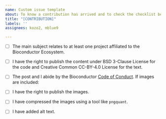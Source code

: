 ```yaml
---
name: Custom issue template
about: To know a contribution has arrived and to check the checklist before merging
title: "[CONTRIBUTION]"
labels: ''
assignees: kozo2, mblue9

---
```


<!--
Thanks for contributing a pull request!

For more information on how to submit:

https://bioconductor.github.io/tidyomicsBlog/contributing.html

Note that we are a team of volunteers; we appreciate your
patience during the review process. 

Again, thanks for contributing!
-->

- [ ] The main subject relates to at least one project affiliated to the Bioconductor Ecosystem.
- [ ] I have the right to publish the content under BSD 3-Clause License for the code and Creative Common CC-BY-4.0 License for the text.
- [ ] The post and I abide by the Bioconductor [Code of Conduct](https://www.bioconductor.org/about/code-of-conduct).
If images are included:
- [ ] I have the right to publish the images.
- [ ] I have compressed the images using a tool like `pngquant`. 
- [ ] I have added alt text.

